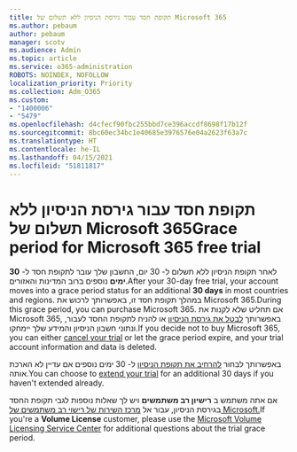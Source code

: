 ```yaml
---
title: תקופת חסד עבור גירסת הניסיון ללא תשלום של Microsoft 365
ms.author: pebaum
author: pebaum
manager: scotv
ms.audience: Admin
ms.topic: article
ms.service: o365-administration
ROBOTS: NOINDEX, NOFOLLOW
localization_priority: Priority
ms.collection: Adm_O365
ms.custom:
- "1400006"
- "5479"
ms.openlocfilehash: d4cfecf90fbc255bbd7ce396accdf8698f17b12f
ms.sourcegitcommit: 8bc60ec34bc1e40685e3976576e04a2623f63a7c
ms.translationtype: HT
ms.contentlocale: he-IL
ms.lasthandoff: 04/15/2021
ms.locfileid: "51811817"
---
```

# <a name="grace-period-for-microsoft-365-free-trial"></a><span data-ttu-id="a80c2-102">תקופת חסד עבור גירסת הניסיון ללא תשלום של Microsoft 365</span><span class="sxs-lookup"><span data-stu-id="a80c2-102">Grace period for Microsoft 365 free trial</span></span>

<span data-ttu-id="a80c2-103">לאחר תקופת הניסיון ללא תשלום ל- 30 יום, החשבון שלך עובר לתקופת חסד ל- **30 ימים** נוספים ברוב המדינות והאזורים.</span><span class="sxs-lookup"><span data-stu-id="a80c2-103">After your 30-day free trial, your account moves into a grace period status for an additional **30 days** in most countries and regions.</span></span> <span data-ttu-id="a80c2-104">במהלך תקופת חסד זו, באפשרותך לרכוש את Microsoft 365.</span><span class="sxs-lookup"><span data-stu-id="a80c2-104">During this grace period, you can purchase Microsoft 365.</span></span> <span data-ttu-id="a80c2-105">אם תחליט שלא לקנות את Microsoft 365, באפשרותך [לבטל את גירסת הניסיון](https://docs.microsoft.com/microsoft-365/commerce/subscriptions/cancel-your-subscription?view=o365-worldwide) או להניח לתקופת החסד לעבור, ונתוני חשבון הניסיון והמידע שלך יימחקו.</span><span class="sxs-lookup"><span data-stu-id="a80c2-105">If you decide not to buy Microsoft 365, you can either [cancel your trial](https://docs.microsoft.com/microsoft-365/commerce/subscriptions/cancel-your-subscription?view=o365-worldwide) or let the grace period expire, and your trial account information and data is deleted.</span></span>

<span data-ttu-id="a80c2-106">באפשרותך לבחור [להרחיב את תקופת הניסיון](https://docs.microsoft.com/microsoft-365/commerce/extend-your-trial) ל- 30 ימים נוספים אם עדיין לא הארכת אותה.</span><span class="sxs-lookup"><span data-stu-id="a80c2-106">You can choose to [extend your trial](https://docs.microsoft.com/microsoft-365/commerce/extend-your-trial) for an additional 30 days if you haven't extended already.</span></span>

<span data-ttu-id="a80c2-107">אם אתה משתמש ב **רישיון רב משתמשים** ויש לך שאלות נוספות לגבי תקופת החסד בגירסת הניסיון, עבור אל [מרכז השירות של רישוי רב משתמשים של Microsoft.](https://support.microsoft.com/help/4471406/how-to-contact-the-microsoft-volume-licensing-service-center)</span><span class="sxs-lookup"><span data-stu-id="a80c2-107">If you're a **Volume License** customer, please use the [Microsoft Volume Licensing Service Center](https://support.microsoft.com/help/4471406/how-to-contact-the-microsoft-volume-licensing-service-center) for additional questions about the trial grace period.</span></span>
